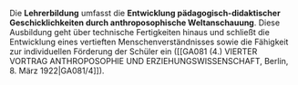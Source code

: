 
Die **Lehrerbildung** umfasst die **Entwicklung pädagogisch-didaktischer Geschicklichkeiten durch anthroposophische Weltanschauung**. Diese Ausbildung geht über technische Fertigkeiten hinaus und schließt die Entwicklung eines vertieften Menschenverständnisses sowie die Fähigkeit zur individuellen Förderung der Schüler ein ([[GA081 (4.) VIERTER VORTRAG ANTHROPOSOPHIE UND ERZIEHUNGSWISSENSCHAFT, Berlin, 8. März 1922|GA081/4]]).
